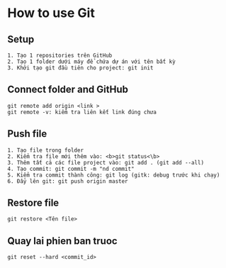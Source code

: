 # How to use Git
## Setup
```
1. Tạo 1 repositories trên GitHub
2. Tạo 1 folder dưới máy để chứa dự án với tên bất kỳ
3. Khởi tạo git đầu tiên cho project: git init
```
## Connect folder and GitHub
```
git remote add origin <link >
git remote -v: kiểm tra liên kết link đúng chưa
```
## Push file
```
1. Tạo file trong folder
2. Kiểm tra file mới thêm vào: <b>git status<\b>
3. Thêm tất cả các file project vào: git add . (git add --all)
4. Tạo commit: git commit -m "nd commit"
5. Kiểm tra commit thành công: git log (gitk: debug trước khi chạy)
6. Đẩy lên git: git push origin master
```
## Restore file
 ```
 git restore <Tên file>
```
## Quay lai phien ban truoc
```
git reset --hard <commit_id>
```
